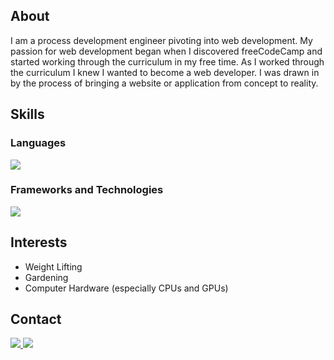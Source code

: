## About

I am a process development engineer pivoting into web development. My passion for web development began when I discovered freeCodeCamp and started working through the curriculum in my free time. As I worked through the curriculum I knew I wanted to become a web developer. I was drawn in by the process of bringing a website or application from concept to reality.

## Skills

### Languages

 <img src="https://skillicons.dev/icons?i=javascript,html,css" />

### Frameworks and Technologies

 <img src="https://skillicons.dev/icons?i=mongodb,express,react,nodejs,webpack,github,git,linux,postman" />

## Interests

- Weight Lifting
- Gardening
- Computer Hardware (especially CPUs and GPUs)

## Contact

<a href="https://www.linkedin.com/in/dannydo562/">
  <img src = "https://img.shields.io/badge/LinkedIn-0077B5?style=for-the-badge&logo=linkedin&logoColor=white">
</a>
<a href="mailto:dannydo286@gmail.com">
  <img src="https://img.shields.io/badge/Gmail-D14836?style=for-the-badge&logo=gmail&logoColor=white">
</a>

<!--
**Adastros/Adastros** is a ✨ _special_ ✨ repository because its `README.md` (this file) appears on your GitHub profile.

Here are some ideas to get you started:

- 🔭 I’m currently working on ...
- 🌱 I’m currently learning ...
- 👯 I’m looking to collaborate on ...
- 🤔 I’m looking for help with ...
- 💬 Ask me about ...
- 📫 How to reach me: ...
- 😄 Pronouns: ...
- ⚡ Fun fact: ...
-->

